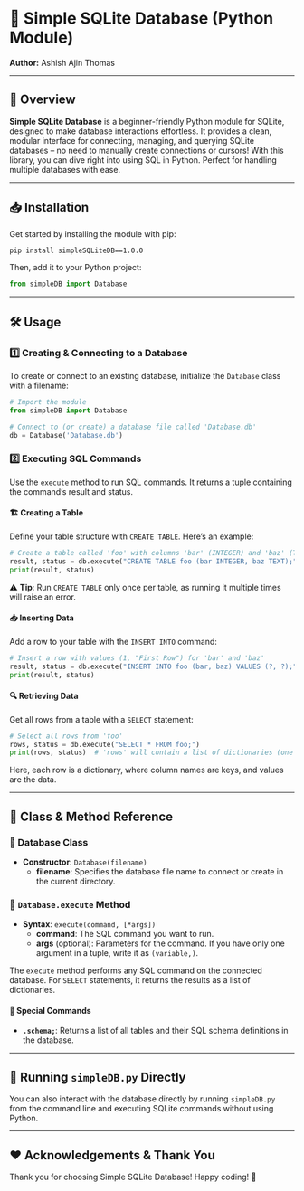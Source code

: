 # 📂 Simple SQLite Database (Python Module)

**Author:** Ashish Ajin Thomas

---

## 🚀 Overview

**Simple SQLite Database** is a beginner-friendly Python module for SQLite, designed to make database interactions effortless. It provides a clean, modular interface for connecting, managing, and querying SQLite databases – no need to manually create connections or cursors! With this library, you can dive right into using SQL in Python. Perfect for handling multiple databases with ease. 

---

## 📥 Installation

Get started by installing the module with pip:

```bash
pip install simpleSQLiteDB==1.0.0
```

Then, add it to your Python project:

```python
from simpleDB import Database
```

---

## 🛠️ Usage

### 1️⃣ Creating & Connecting to a Database

To create or connect to an existing database, initialize the `Database` class with a filename:

```python
# Import the module
from simpleDB import Database

# Connect to (or create) a database file called 'Database.db'
db = Database('Database.db')
```

### 2️⃣ Executing SQL Commands

Use the `execute` method to run SQL commands. It returns a tuple containing the command’s result and status.

#### 🏗️ Creating a Table

Define your table structure with `CREATE TABLE`. Here’s an example:

```python
# Create a table called 'foo' with columns 'bar' (INTEGER) and 'baz' (TEXT)
result, status = db.execute("CREATE TABLE foo (bar INTEGER, baz TEXT);")
print(result, status)
```

⚠️ **Tip**: Run `CREATE TABLE` only once per table, as running it multiple times will raise an error.

#### 📥 Inserting Data

Add a row to your table with the `INSERT INTO` command:

```python
# Insert a row with values (1, "First Row") for 'bar' and 'baz'
result, status = db.execute("INSERT INTO foo (bar, baz) VALUES (?, ?);", (1, "First Row"))
print(result, status)
```

#### 🔍 Retrieving Data

Get all rows from a table with a `SELECT` statement:

```python
# Select all rows from 'foo'
rows, status = db.execute("SELECT * FROM foo;")
print(rows, status)  # 'rows' will contain a list of dictionaries (one for each row)
```

Here, each row is a dictionary, where column names are keys, and values are the data.

---

## 📜 Class & Method Reference

### 🔹 Database Class

- **Constructor**: `Database(filename)`
  - **filename**: Specifies the database file name to connect or create in the current directory.

### 🔹 `Database.execute` Method

- **Syntax**: `execute(command, [*args])`
  - **command**: The SQL command you want to run.
  - **args** (optional): Parameters for the command. If you have only one argument in a tuple, write it as `(variable,)`.

The `execute` method performs any SQL command on the connected database. For `SELECT` statements, it returns the results as a list of dictionaries.

#### 🔧 Special Commands

- **`.schema;`**: Returns a list of all tables and their SQL schema definitions in the database.

---

## 🔄 Running `simpleDB.py` Directly

You can also interact with the database directly by running `simpleDB.py` from the command line and executing SQLite commands without using Python.

---

## ❤️ Acknowledgements & Thank You

Thank you for choosing Simple SQLite Database! Happy coding! 🎉
